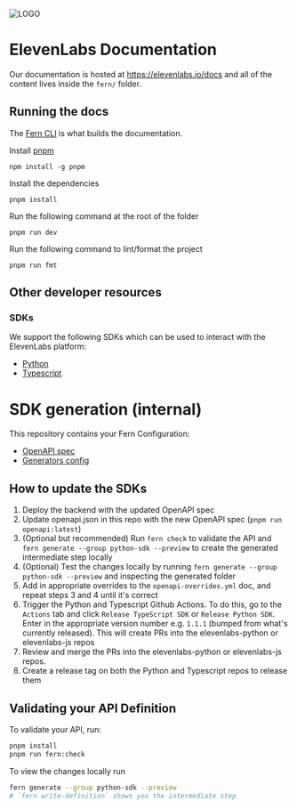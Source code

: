 ![LOGO](https://github.com/elevenlabs/elevenlabs-python/assets/12028621/21267d89-5e82-4e7e-9c81-caf30b237683)

# ElevenLabs Documentation

Our documentation is hosted at https://elevenlabs.io/docs and all of the content lives inside the `fern/` folder.

## Running the docs

The [Fern CLI](https://www.npmjs.com/package/fern-api) is what builds the documentation.

Install [pnpm](https://pnpm.io/installation)

```
npm install -g pnpm
```

Install the dependencies

```
pnpm install
```

Run the following command at the root of the folder

```
pnpm run dev
```

Run the following command to lint/format the project

```
pnpm run fmt
```

## Other developer resources

### SDKs

We support the following SDKs which can be used to interact with the ElevenLabs platform:

- [Python](https://github.com/elevenlabs/elevenlabs-python)
- [Typescript](https://github.com/elevenlabs/elevenlabs-js)

# SDK generation (internal)

This repository contains your Fern Configuration:

- [OpenAPI spec](./fern/apis/api/openapi.json)
- [Generators config](./fern/apis/api/generators.yml)

## How to update the SDKs

1. Deploy the backend with the updated OpenAPI spec
2. Update openapi.json in this repo with the new OpenAPI spec (`pnpm run openapi:latest`)
3. (Optional but recommended) Run `fern check` to validate the API and `fern generate --group python-sdk --preview` to create the generated intermediate step locally
4. (Optional) Test the changes locally by running `fern generate --group python-sdk --preview` and inspecting the generated folder
5. Add in appropriate overrides to the `openapi-overrides.yml` doc, and repeat steps 3 and 4 until it's correct
6. Trigger the Python and Typescript Github Actions. To do this, go to the `Actions` tab and click `Release TypeScript SDK` or `Release Python SDK`. Enter in the appropriate version number e.g. `1.1.1` (bumped from what's currently released). This will create PRs into the elevenlabs-python or elevenlabs-js repos
7. Review and merge the PRs into the elevenlabs-python or elevenlabs-js repos.
8. Create a release tag on both the Python and Typescript repos to release them

## Validating your API Definition

To validate your API, run:

```sh
pnpm install
pnpm run fern:check
```

To view the changes locally run

```sh
fern generate --group python-sdk --preview
# `fern write-definition` shows you the intermediate step
```

